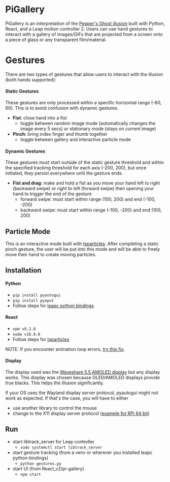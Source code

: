 # PiGallery

PiGallery is an interpretation of the [Pepper's Ghost illusion](https://en.wikipedia.org/wiki/Pepper%27s_ghost) built with Python, React, and a Leap motion controller 2. Users can use hand gestures to interact with a gallery of images/GIFs that are projected from a screen onto a piece of glass or any transparent film/material.

# Gestures

There are two types of gestures that allow users to interact with the illusion (both hands supported):

#### Static Gestures
These gestures are only processed within a specific horizontal range (-60, 60). This is to avoid confusion with dynamic gestures. 
 
 - **Fist**: close hand into a fist
	 - toggle between random image mode (automatically changes the image every 5 secs) or stationary mode (stays on current image)
 - **Pinch**: bring index finger and thumb together
	 - toggle between gallery and interactive particle mode

#### Dynamic Gestures
These gestures must start outside of the static gesture threshold and within the specified tracking threshold for each axis (-200, 200), but once initiated, they persist everywhere until the gesture ends.

 - **Fist and drag**: make and hold a fist as you move your hand left to right (backward swipe) or right to left (forward swipe) then opening your hand to trigger the end of the gesture
	 - forward swipe: must start within range (100, 200) and end (-100, -200)
	 - backward swipe: must start within range (-100, -200) and end (100, 200)

## Particle Mode
This is an interactive mode built with [tsparticles](https://github.com/tsparticles/react). After completing a static pinch gesture, the user will be put into this mode and will be able to freely move their hand to create moving particles.


## Installation

#### Python
- `pip install pyautogui`
- `pip install pynput`
- Follow steps for [leapc python bindings](https://github.com/ultraleap/leapc-python-bindings)

#### React
- `npm v9.2.0`
- `node v18.9.0`
- Follow steps for [tsparticles](https://github.com/tsparticles/react)

NOTE: If you encounter animation loop errors, [try this fix](https://stackoverflow.com/questions/77705733/react-tsparticleserror-in-animation-loop).

#### Display
The display used was the [Waveshare 5.5 AMOLED display](https://www.waveshare.com/5.5inch-HDMI-AMOLED.htm) but any display works. This display was chosen because OLED/AMOLED displays provide true blacks. This helps the illusion significantly.
 
If your OS uses the Wayland display server protocol, pyautogui might not work as expected. If that's the case, you will have to either
- use another library to control the mouse
- change to the X11 display server protocol ([example for RPi 64 bit](https://raspberrypi.stackexchange.com/questions/144866/can-i-use-x11-on-the-new-64-bit-os-instead-of-wayland)) 

## Run
- start libtrack_server for Leap controller
	- `sudo systemctl start libtrack_server`
- start gesture tracking (from a venv or wherever you installed leapc python bindings)
	- `python gestures.py`
- start UI (from React_v2/pi-gallery)
	- `npm start`